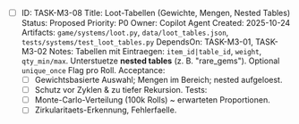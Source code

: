 - [ ] ID: TASK-M3-08
  Title: Loot-Tabellen (Gewichte, Mengen, Nested Tables)
  Status: Proposed
  Priority: P0
  Owner: Copilot Agent
  Created: 2025-10-24
  Artifacts: `game/systems/loot.py`, `data/loot_tables.json`, `tests/systems/test_loot_tables.py`
  DependsOn: TASK-M3-01, TASK-M3-02
  Notes:
  Tabellen mit Eintraegen: `item_id|table_id`, `weight`, `qty_min/max`. Unterstuetze **nested tables** (z. B. "rare_gems"). Optional `unique_once` Flag pro Roll.
  Acceptance:
  - [ ] Gewichtsbasierte Auswahl; Mengen im Bereich; nested aufgeloest.
  - [ ] Schutz vor Zyklen & zu tiefer Rekursion.
  Tests:
  - [ ] Monte-Carlo-Verteilung (100k Rolls) ~ erwarteten Proportionen.
  - [ ] Zirkularitaets-Erkennung, Fehlerfaelle.
